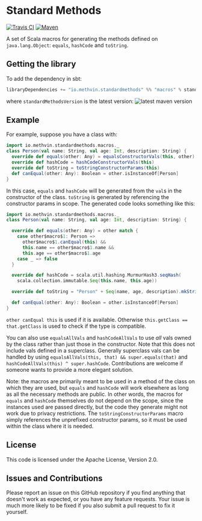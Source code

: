 # Standard Methods

[![Travis CI](https://travis-ci.org/gmethvin/standard-methods.svg?branch=master)](https://travis-ci.org/gmethvin/standard-methods) [![Maven](https://img.shields.io/maven-central/v/io.methvin.standardmethods/macros_2.12.svg)](https://mvnrepository.com/artifact/io.methvin.standardmethods/macros)

A set of Scala macros for generating the methods defined on `java.lang.Object`: `equals`, `hashCode` and `toString`.

## Getting the library

To add the dependency in sbt:

```scala
libraryDependencies += "io.methvin.standardmethods" %% "macros" % standardMethodsVersion % "provided"
```

where `standardMethodsVersion` is the latest version: ![latest maven version](https://img.shields.io/maven-central/v/io.methvin.standardmethods/macros_2.12.svg)

## Example

For example, suppose you have a class with:

```scala
import io.methvin.standardmethods.macros._
class Person(val name: String, val age: Int, description: String) {
  override def equals(other: Any) = equalsConstructorVals(this, other)
  override def hashCode = hashCodeConstructorVals(this)
  override def toString = toStringConstructorParams(this)
  def canEqual(other: Any): Boolean = other.isInstanceOf[Person]
}
```

In this case, `equals` and `hashCode` will be generated from the `val`s in the constructor of the class. `toString` is generated by referencing the constructor params in scope. The generated code looks something like this:

```scala
import io.methvin.standardmethods.macros._
class Person(val name: String, val age: Int, description: String) {

  override def equals(other: Any) = other match {
    case other$macro$1: Person =>
      other$macro$1.canEqual(this) &&
      this.name == other$macro$1.name &&
      this.age == other$macro$1.age
    case _ => false
  }

  override def hashCode = scala.util.hashing.MurmurHash3.seqHash(
    scala.collection.immutable.Seq(this.name, this.age))

  override def toString = "Person" + Seq(name, age, description).mkString("(", ",", ")")

  def canEqual(other: Any): Boolean = other.isInstanceOf[Person]
}
```

`other canEqual this` is used if it is available. Otherwise `this.getClass == that.getClass` is used to check if the type is compatible.

You can also use `equalsAllVals` and `hashCodeAllVals` to use *all* vals owned by the class rather than just those in the constructor. Note that this does not include vals defined in a superclass. Generally superclass vals can be handled by using `equalsAllVals(this, that) && super.equals(that)` and `hashCodeAllVals(this) ^ super.hashCode`. Contributions are welcome if someone wants to provide a more elegant solution.

Note: the macros are primarily meant to be used in a method of the class on which they are used, but `equals` and `hashCode` will work elsewhere as long as all the necessary methods are public. In other words, the macros for `equals` and `hashCode` themselves do not depend on the scope, since the instances used are passed directly, but the code they generate might not work due to privacy restrictions. The `toStringConstructorParams` macro simply references the unprefixed constructor params, so it must be used within the class where it is needed.

## License

This code is licensed under the Apache License, Version 2.0.

## Issues and Contributions

Please report an issue on this GitHub repository if you find anything that doesn't work as expected, or you have any feature requests. Your issue is much more likely to be fixed if you also submit a pull request to fix it yourself.
